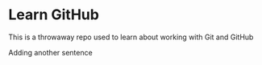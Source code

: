 # Learn GitHub
This is a throwaway repo used to learn about working with Git and GitHub

Adding another sentence
